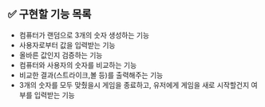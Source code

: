 ## ✅ 구현할 기능 목록
- 컴퓨터가 랜덤으로 3개의 숫자 생성하는 기능
- 사용자로부터  값을 입력받는 기능
- 올바른 값인지 검증하는 기능
- 컴퓨터와 사용자의 숫자를 비교하는 기능
- 비교한 결과(스트라이크,볼 등)를 출력해주는 기능
- 3개의 숫자를 모두 맞췄을시 게임을 종료하고, 유저에게 게임을 새로 시작할건지 여부를 입력받는 기능